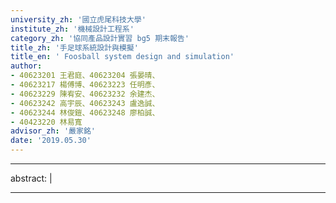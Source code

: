 ```yaml
---
university_zh: '國立虎尾科技大學'
institute_zh: '機械設計工程系'
category_zh: '協同產品設計實習 bg5 期末報告'
title_zh: '手足球系統設計與模擬'
title_en: ' Foosball system design and simulation'
author: 
- 40623201 王君庭、40623204 張晏晴、
- 40623217 楊傅博、40623223 任明彥、
- 40623229 陳宥安、40623232 余建杰、
- 40623242 高宇辰、40623243 盧逸誠、
- 40623244 林俊鎧、40623248 廖柏誠、
- 40423220 林易寬
advisor_zh: '嚴家銘'
date: '2019.05.30'
---
```


---
abstract: |




---


